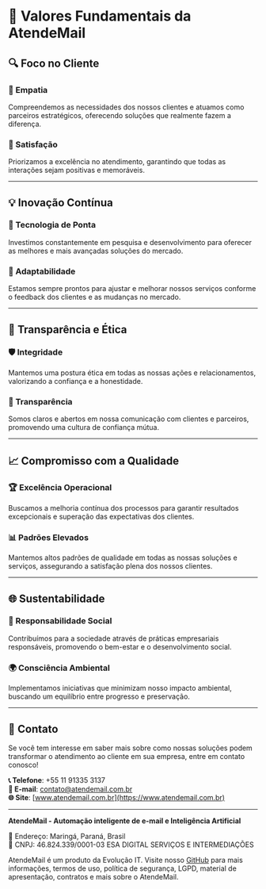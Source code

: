 # 🌟 Valores Fundamentais da AtendeMail

## 🔍 Foco no Cliente

### 🤝 Empatia
Compreendemos as necessidades dos nossos clientes e atuamos como parceiros estratégicos, oferecendo soluções que realmente fazem a diferença.

### 🎯 Satisfação
Priorizamos a excelência no atendimento, garantindo que todas as interações sejam positivas e memoráveis.

---

## 💡 Inovação Contínua

### 🚀 Tecnologia de Ponta
Investimos constantemente em pesquisa e desenvolvimento para oferecer as melhores e mais avançadas soluções do mercado.

### 🔄 Adaptabilidade
Estamos sempre prontos para ajustar e melhorar nossos serviços conforme o feedback dos clientes e as mudanças no mercado.

---

## 🤝 Transparência e Ética

### 🛡️ Integridade
Mantemos uma postura ética em todas as nossas ações e relacionamentos, valorizando a confiança e a honestidade.

### 📣 Transparência
Somos claros e abertos em nossa comunicação com clientes e parceiros, promovendo uma cultura de confiança mútua.

---

## 📈 Compromisso com a Qualidade

### 🏆 Excelência Operacional
Buscamos a melhoria contínua dos processos para garantir resultados excepcionais e superação das expectativas dos clientes.

### 📊 Padrões Elevados
Mantemos altos padrões de qualidade em todas as nossas soluções e serviços, assegurando a satisfação plena dos nossos clientes.

---

## 🌐 Sustentabilidade

### 🌱 Responsabilidade Social
Contribuímos para a sociedade através de práticas empresariais responsáveis, promovendo o bem-estar e o desenvolvimento social.

### 🌍 Consciência Ambiental
Implementamos iniciativas que minimizam nosso impacto ambiental, buscando um equilíbrio entre progresso e preservação.

---

## 📧 Contato

Se você tem interesse em saber mais sobre como nossas soluções podem transformar o atendimento ao cliente em sua empresa, entre em contato conosco!

**📞 Telefone**: +55 11 91335 3137  
**📧 E-mail**: [contato@atendemail.com.br](mailto:contato@atendemail.com.br)  
**🌐 Site**: [www.atendemail.com.br](https://www.atendemail.com.br)  

---

**AtendeMail - Automação inteligente de e-mail e Inteligência Artificial**

📍 Endereço: Maringá, Paraná, Brasil  
📜 CNPJ: 46.824.339/0001-03 ESA DIGITAL SERVIÇOS E INTERMEDIAÇÕES  

AtendeMail é um produto da Evolução IT. Visite nosso [GitHub](https://github.com/AtendeMail) para mais informações, termos de uso, política de segurança, LGPD, material de apresentação, contratos e mais sobre o AtendeMail.
